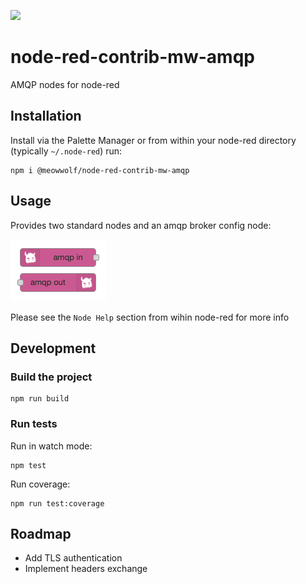 ![](https://github.com/MeowWolf/node-red-contrib-mw-amqp/workflows/nodejs.yml/badge.svg)

# node-red-contrib-mw-amqp

AMQP nodes for node-red

## Installation

Install via the Palette Manager or from within your node-red directory (typically `~/.node-red`) run:

```
npm i @meowwolf/node-red-contrib-mw-amqp
```

## Usage

Provides two standard nodes and an amqp broker config node:

![mw amqp nodes](./nodes.png)

Please see the `Node Help` section from wihin node-red for more info

## Development

### Build the project

```
npm run build
```

### Run tests

Run in watch mode:

```
npm test
```

Run coverage:

```
npm run test:coverage
```

## Roadmap

- Add TLS authentication
- Implement headers exchange
